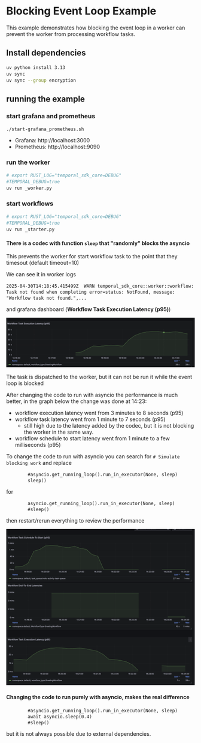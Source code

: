 # Blocking Event Loop Example

This example demonstrates how blocking the event loop in a worker can prevent the worker from processing workflow tasks.

## Install dependencies


```bash
uv python install 3.13
uv sync
uv sync --group encryption
```



## running the example


### start grafana and prometheus

```
./start-grafana_prometheus.sh
```
- Grafana: http://localhost:3000
- Prometheus: http://localhost:9090


### run the worker

```bash
# export RUST_LOG="temporal_sdk_core=DEBUG"
#TEMPORAL_DEBUG=true 
uv run _worker.py
```

### start workflows

```bash
# export RUST_LOG="temporal_sdk_core=DEBUG"
#TEMPORAL_DEBUG=true 
uv run _starter.py
```


#### There is a codec with function `sleep` that "randomly" blocks the asyncio 

This prevents the worker for start workflow task to the point that they timesout (default timeout=10)

We can see it in worker logs
```
2025-04-30T14:18:45.415499Z  WARN temporal_sdk_core::worker::workflow: Task not found when completing error=status: NotFound, message: "Workflow task not found.",...
```
and grafana dashboard (**Workflow Task Execution Latency (p95)**)

![Screenshot 2025-04-30 at 16.21.36.png](Screenshot%202025-04-30%20at%2016.21.36.png)

The task is dispatched to the worker, but it can not be run it while the event loop is blocked


After changing the code to run with asyncio the performance is much better, in the graph below the 
change was done at 14:23: 

- workflow execution latency went from 3 minutes to  8 seconds (p95)
- workflow task latency went from 1 minute to 7 seconds (p95)
    - still high due to the latency added by the codec, but it is not blocking the worker in the same way.
- workflow schedule to start latency went from 1 minute to a few milliseconds (p95) 

To change the code to run with asyncio you can search for `# Simulate blocking work` and replace 
```
        #asyncio.get_running_loop().run_in_executor(None, sleep)
        sleep()
```
for
```
        asyncio.get_running_loop().run_in_executor(None, sleep)
        #sleep()
```

then restart/rerun everything to review the performance

![Screenshot 2025-04-30 at 16.24.18.png](Screenshot%202025-04-30%20at%2016.24.18.png)


####  Changing the code to run purely with asyncio, makes the real difference

```
        #asyncio.get_running_loop().run_in_executor(None, sleep)
        await asyncio.sleep(0.4)
        #sleep()
```

but it is not always possible due to external dependencies.